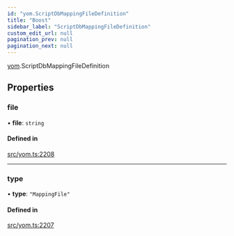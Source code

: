 ```yaml
---
id: "yom.ScriptDbMappingFileDefinition"
title: "Boost"
sidebar_label: "ScriptDbMappingFileDefinition"
custom_edit_url: null
pagination_prev: null
pagination_next: null
---
```


[yom](../namespaces/yom.md).ScriptDbMappingFileDefinition

## Properties

### file

• **file**: `string`

#### Defined in

[src/yom.ts:2208](https://github.com/yolmio/boost/blob/5cada48/src/yom.ts#L2208)

___

### type

• **type**: ``"MappingFile"``

#### Defined in

[src/yom.ts:2207](https://github.com/yolmio/boost/blob/5cada48/src/yom.ts#L2207)

